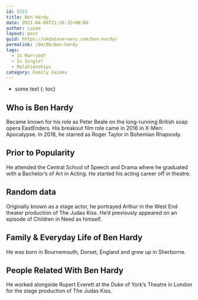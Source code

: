 ```yaml
---
id: 5721
title: Ben Hardy
date: 2021-04-06T21:36:32+00:00
author: Laima
layout: post
guid: https://ukdataservers.com/ben-hardy/
permalink: /04/06/ben-hardy
tags:
  - Is Married?
  - Is Single?
  - Relationships
category: Family Guides
---
```


* some text
{: toc}


## Who is Ben Hardy
                  
                  
                  
Became known for his role as Peter Beale on the long-running British soap opera EastEnders. His breakout film role came in 2016 in X-Men: Apocalypse. In 2018, he starred as Roger Taylor in Bohemian Rhapsody.
                  
              
            
              
            
                
                
                
## Prior to Popularity
                  
                  
                  
He attended the Central School of Speech and Drama where he graduated with a Bachelor&#8217;s of Art in Acting. He started his acting career off in theatre.
                  
              
            
              
            
                
                
                
## Random data
                  
                  
                  
Originally known as a stage actor, he portrayed Arthur in the West End theater production of The Judas Kiss. He&#8217;d previously appeared on an episode of Children in Need as himself.
                  
              
            
              
            
                
                
                
## Family & Everyday Life of Ben Hardy
                  
                  
                  
He was born in Bournemouth, Dorset, England and grew up in Sherborne.
                  
              
            
              
            
                
                
                
## People Related With Ben Hardy
                  
                  
                  
He worked alongside Rupert Everett at the Duke of York&#8217;s Theatre in London for the stage production of The Judas Kiss.
                  
              
            
              
            
                
              
            
              
              
            
            
              
            
          
          
          
